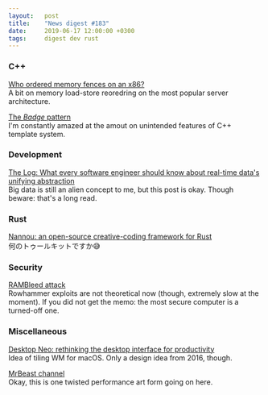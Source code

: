 ```yaml
---
layout:   post
title:    "News digest #183"
date:     2019-06-17 12:00:00 +0300
tags:     digest dev rust
---
```


<!--
It seems that 17th day of month slowly becomes more and more significant for me.
-->

### C++

[Who ordered memory fences on an x86?](https://bartoszmilewski.com/2008/11/05/who-ordered-memory-fences-on-an-x86/)<br/>
A bit on memory load-store reoredring on the most popular server architecture.

[The _Badge_ pattern](https://awesomekling.github.io/Serenity-C++-patterns-The-Badge/)<br/>
I'm constantly amazed at the amout on unintended features of C++ template system.

### Development

[The Log: What every software engineer should know about real-time data's unifying abstraction](https://engineering.linkedin.com/distributed-systems/log-what-every-software-engineer-should-know-about-real-time-datas-unifying)<br/>
Big data is still an alien concept to me, but this post is okay. Though beware: that's a long read.

### Rust

[Nannou: an open-source creative-coding framework for Rust](https://nannou.cc/)<br/>
何のトゥールキットですか😅

### Security

[RAMBleed attack](https://rambleed.com/)<br/>
Rowhammer exploits are not theoretical now (though, extremely slow at the moment).
If you did not get the memo: the most secure computer is a turned-off one.

### Miscellaneous

[Desktop Neo: rethinking the desktop interface for productivity](https://desktopneo.com/)<br/>
Idea of tiling WM for macOS. Only a design idea from 2016, though.

[MrBeast channel](https://www.youtube.com/channel/UCX6OQ3DkcsbYNE6H8uQQuVA)<br/>
Okay, this is one twisted performance art form going on here.
